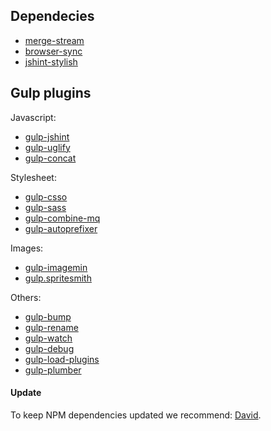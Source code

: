 ## Dependecies

+ [merge-stream](https://github.com/grncdr/merge-stream)
+ [browser-sync](https://github.com/BrowserSync/browser-sync)
+ [jshint-stylish](https://github.com/sindresorhus/jshint-stylish)

## Gulp plugins

Javascript:

+ [gulp-jshint](https://github.com/spalger/gulp-jshint)
+ [gulp-uglify](https://github.com/terinjokes/gulp-uglify)
+ [gulp-concat](https://github.com/wearefractal/gulp-concat)

Stylesheet:

+ [gulp-csso](https://github.com/ben-eb/gulp-csso)
+ [gulp-sass](https://github.com/dlmanning/gulp-sass)
+ [gulp-combine-mq](https://github.com/frontendfriends/gulp-combine-mq)
+ [gulp-autoprefixer](https://github.com/sindresorhus/gulp-autoprefixer)

Images:

+ [gulp-imagemin](https://github.com/sindresorhus/gulp-imagemin)
+ [gulp.spritesmith](https://github.com/twolfson/gulp.spritesmith)

Others:

+ [gulp-bump](https://github.com/stevelacy/gulp-bump)
+ [gulp-rename](https://github.com/hparra/gulp-rename)
+ [gulp-watch](https://github.com/floatdrop/gulp-watch)
+ [gulp-debug](https://github.com/sindresorhus/gulp-debug)
+ [gulp-load-plugins](https://github.com/jackfranklin/gulp-load-plugins)
+ [gulp-plumber](https://github.com/floatdrop/gulp-plumber)

#### Update

To keep NPM dependencies updated we recommend: [David](https://github.com/alanshaw/david).
